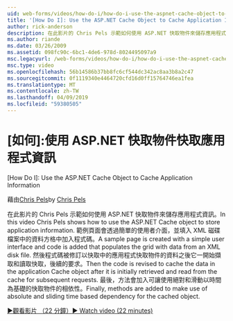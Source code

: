 ```yaml
---
uid: web-forms/videos/how-do-i/how-do-i-use-the-aspnet-cache-object-to-cache-application-information
title: '[How Do I]: Use the ASP.NET Cache Object to Cache Application Information | Microsoft Docs'
author: rick-anderson
description: 在此影片的 Chris Pels 示範如何使用 ASP.NET 快取物件來儲存應用程式資訊。 範例頁面會透過簡單的使用者介面...
ms.author: riande
ms.date: 03/26/2009
ms.assetid: 098fc90c-6bc1-4de6-978d-8024495097a9
msc.legacyurl: /web-forms/videos/how-do-i/how-do-i-use-the-aspnet-cache-object-to-cache-application-information
msc.type: video
ms.openlocfilehash: 56b14586b37bb8fc6cf544dc342ac8aa3b8a2c47
ms.sourcegitcommit: 0f1119340e4464720cfd16d0ff15764746ea1fea
ms.translationtype: MT
ms.contentlocale: zh-TW
ms.lasthandoff: 04/09/2019
ms.locfileid: "59380505"
---
```

# <a name="how-do-i-use-the-aspnet-cache-object-to-cache-application-information"></a>[如何]:使用 ASP.NET 快取物件快取應用程式資訊
[How Do I]: Use the ASP.NET Cache Object to Cache Application Information

<span data-ttu-id="d969b-104">藉由[Chris Pels](https://twitter.com/chrispels)</span><span class="sxs-lookup"><span data-stu-id="d969b-104">by [Chris Pels](https://twitter.com/chrispels)</span></span>

<span data-ttu-id="d969b-105">在此影片的 Chris Pels 示範如何使用 ASP.NET 快取物件來儲存應用程式資訊。</span><span class="sxs-lookup"><span data-stu-id="d969b-105">In this video Chris Pels shows how to use the ASP.NET Cache object to store application information.</span></span> <span data-ttu-id="d969b-106">範例頁面會透過簡單的使用者介面，並填入 XML 磁碟檔案中的資料方格中加入程式碼。</span><span class="sxs-lookup"><span data-stu-id="d969b-106">A sample page is created with a simple user interface and code is added that populates the grid with data from an XML disk file.</span></span> <span data-ttu-id="d969b-107">然後程式碼被修訂以快取中的應用程式快取物件的資料之後它一開始擷取和讀取快取，後續的要求。</span><span class="sxs-lookup"><span data-stu-id="d969b-107">Then the code is revised to cache the data in the application Cache object after it is initially retrieved and read from the cache for subsequent requests.</span></span> <span data-ttu-id="d969b-108">最後，方法會加入可讓使用絕對和滑動以時間為基礎的快取物件的相依性。</span><span class="sxs-lookup"><span data-stu-id="d969b-108">Finally, methods are added to make use of absolute and sliding time based dependency for the cached object.</span></span>

[<span data-ttu-id="d969b-109">&#9654;觀看影片 （22 分鐘）</span><span class="sxs-lookup"><span data-stu-id="d969b-109">&#9654; Watch video (22 minutes)</span></span>](https://channel9.msdn.com/Blogs/ASP-NET-Site-Videos/how-do-i-use-the-aspnet-cache-object-to-cache-application-information)
